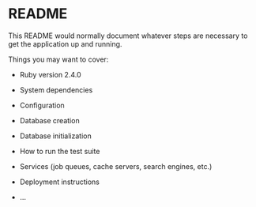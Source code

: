 # README

This README would normally document whatever steps are necessary to get the
application up and running.

Things you may want to cover:

* Ruby version
2.4.0

* System dependencies

* Configuration

* Database creation

* Database initialization

* How to run the test suite

* Services (job queues, cache servers, search engines, etc.)

* Deployment instructions

* ...
